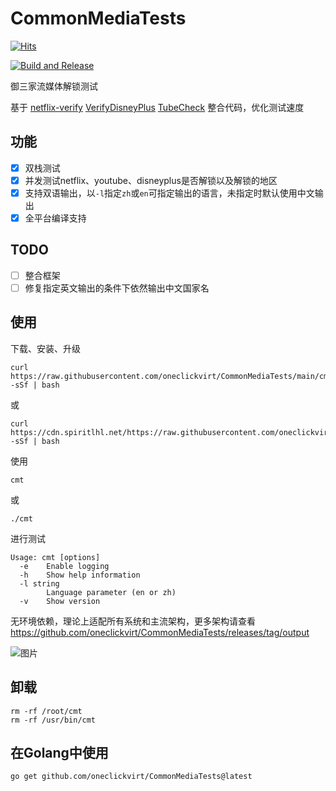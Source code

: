 # CommonMediaTests

[![Hits](https://hits.spiritlhl.net/CommonMediaTests.svg?action=hit&title=Hits&title_bg=%23555555&count_bg=%230eecf8&edge_flat=false)](https://hits.spiritlhl.net)

[![Build and Release](https://github.com/oneclickvirt/CommonMediaTests/actions/workflows/main.yaml/badge.svg)](https://github.com/oneclickvirt/CommonMediaTests/actions/workflows/main.yaml)

御三家流媒体解锁测试

基于 [netflix-verify](https://github.com/sjlleo/netflix-verify) [VerifyDisneyPlus](https://github.com/sjlleo/VerifyDisneyPlus) [TubeCheck](https://github.com/sjlleo/TubeCheck) 整合代码，优化测试速度

## 功能

- [x] 双栈测试
- [x] 并发测试netflix、youtube、disneyplus是否解锁以及解锁的地区
- [x] 支持双语输出，以```-l```指定```zh```或```en```可指定输出的语言，未指定时默认使用中文输出
- [x] 全平台编译支持

## TODO

- [ ] 整合框架
- [ ] 修复指定英文输出的条件下依然输出中文国家名

## 使用

下载、安装、升级

```shell
curl https://raw.githubusercontent.com/oneclickvirt/CommonMediaTests/main/cmt_install.sh -sSf | bash
```

或

```
curl https://cdn.spiritlhl.net/https://raw.githubusercontent.com/oneclickvirt/CommonMediaTests/main/cmt_install.sh -sSf | bash
```

使用

```
cmt
```

或

```
./cmt
```

进行测试

```
Usage: cmt [options]
  -e    Enable logging
  -h    Show help information
  -l string
        Language parameter (en or zh)
  -v    Show version
```

无环境依赖，理论上适配所有系统和主流架构，更多架构请查看 https://github.com/oneclickvirt/CommonMediaTests/releases/tag/output

![图片](https://github.com/oneclickvirt/CommonMediaTests/assets/103393591/8d4e5aa9-1ab6-4452-af6b-ef3665a902d8)


## 卸载

```
rm -rf /root/cmt
rm -rf /usr/bin/cmt
```

## 在Golang中使用

```
go get github.com/oneclickvirt/CommonMediaTests@latest
```
